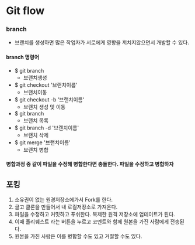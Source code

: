 # Git flow

###  branch

- 브랜치를 생성하면 많은 작업자가 서로에게 영향을 끼치지않으면서 개발할 수 있다.

####  branch 명령어

- $ git branch
  - 브랜치생성
- $ git checkout '브랜치이름'
  - 브랜치이동
- $ git checkout -b '브랜치이름'
  - 브랜치 생성 및 이동
- $ git branch
  - 브랜치 목록
- $ git branch -d '브랜치이름'
  - 브랜치 삭제       
- $ git merge  '브랜치이름'
  - 브랜치 병합

####  병합과정 중 같이 파일을 수정해 병합한다면 충돌한다. 파일을 수정하고 병합하자



##  포킹

1. 소유권이 없는 원경저장소에가서 Fork를 한다.
2. 글고 클론을 만들어서 내 로컬저장소로 가져온다.
3. 파일을 수정하고 커밋하고 푸쉬한다. 복제한 원격 저장소에 업테이트가 된다.
4.  이때 풀리퀘스트 라는 버튼을 누르고 코멘트와 함께 원본을 가진 사람에게 전송된다.
5. 원본을 가진 사람은 이를 병합할 수도 있고 거절할 수도 있다.